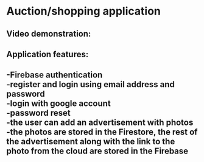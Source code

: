 # Auction/shopping application
## Video demonstration: 
## Application features:
-Firebase authentication   
-register and login using email address and password  
-login with google account  
-password reset  
-the user can add an advertisement with photos  
-the photos are stored in the Firestore, the rest of the advertisement along with the link to the photo from the cloud are stored in the Firebase  
-
